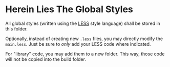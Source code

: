 # Herein Lies The Global Styles

All global styles (written using the [LESS](http://lesscss.org/) style language) shall be stored in this folder.

Optionally, instead of creating new `.less` files, you may directly modify the `main.less`. Just be sure to *only* add your LESS code where indicated.

For "library" code, you may add them to a new folder. This way, those code will not be copied into the build folder.